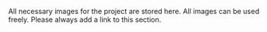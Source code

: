 All necessary images for the project are stored here. All images can be used freely. Please always add a link to this section. 
